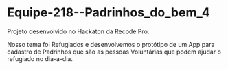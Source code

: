 # Equipe-218--Padrinhos_do_bem_4
Projeto desenvolvido no Hackaton da Recode Pro.

Nosso tema foi Refugiados e desenvolvemos o protótipo de um App para cadastro de Padrinhos que são as pessoas Voluntárias que podem ajudar o refugiado no dia-a-dia.


